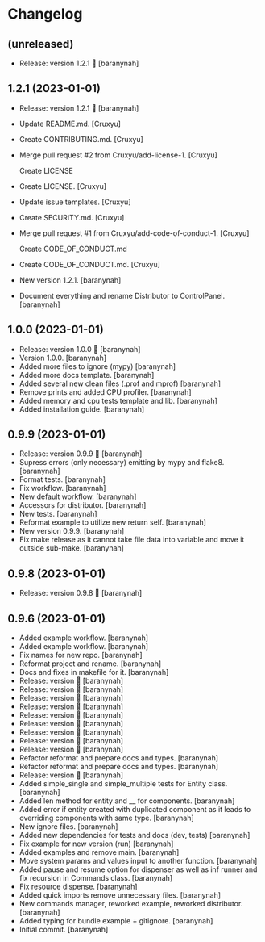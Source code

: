 Changelog
=========


(unreleased)
------------
- Release: version 1.2.1 🚀 [baranynah]


1.2.1 (2023-01-01)
------------------
- Release: version 1.2.1 🚀 [baranynah]
- Update README.md. [Cruxyu]
- Create CONTRIBUTING.md. [Cruxyu]
- Merge pull request #2 from Cruxyu/add-license-1. [Cruxyu]

  Create LICENSE
- Create LICENSE. [Cruxyu]
- Update issue templates. [Cruxyu]
- Create SECURITY.md. [Cruxyu]
- Merge pull request #1 from Cruxyu/add-code-of-conduct-1. [Cruxyu]

  Create CODE_OF_CONDUCT.md
- Create CODE_OF_CONDUCT.md. [Cruxyu]
- New version 1.2.1. [baranynah]
- Document everything and rename Distributor to ControlPanel.
  [baranynah]


1.0.0 (2023-01-01)
------------------
- Release: version 1.0.0 🚀 [baranynah]
- Version 1.0.0. [baranynah]
- Added more files to ignore (mypy) [baranynah]
- Added more docs template. [baranynah]
- Added several new clean files (.prof and mprof) [baranynah]
- Remove prints and added CPU profiler. [baranynah]
- Added memory and cpu tests template and lib. [baranynah]
- Added installation guide. [baranynah]


0.9.9 (2023-01-01)
------------------
- Release: version 0.9.9 🚀 [baranynah]
- Supress errors (only necessary) emitting by mypy and flake8.
  [baranynah]
- Format tests. [baranynah]
- Fix workflow. [baranynah]
- New default workflow. [baranynah]
- Accessors for distributor. [baranynah]
- New tests. [baranynah]
- Reformat example to utilize new return self. [baranynah]
- New version 0.9.9. [baranynah]
- Fix make release as it cannot take file data into variable and move it
  outside sub-make. [baranynah]


0.9.8 (2023-01-01)
------------------
- Release: version 0.9.8 🚀 [baranynah]


0.9.6 (2023-01-01)
------------------
- Added example workflow. [baranynah]
- Added example workflow. [baranynah]
- Fix names for new repo. [baranynah]
- Reformat project and rename. [baranynah]
- Docs and fixes in makefile for it. [baranynah]
- Release: version  🚀 [baranynah]
- Release: version  🚀 [baranynah]
- Release: version  🚀 [baranynah]
- Release: version  🚀 [baranynah]
- Release: version  🚀 [baranynah]
- Release: version  🚀 [baranynah]
- Release: version  🚀 [baranynah]
- Release: version  🚀 [baranynah]
- Release: version  🚀 [baranynah]
- Refactor reformat and prepare docs and types. [baranynah]
- Refactor reformat and prepare docs and types. [baranynah]
- Release: version  🚀 [baranynah]
- Added simple_single and simple_multiple tests for Entity class.
  [baranynah]
- Added len method for entity and __ for components. [baranynah]
- Added error if entity created with duplicated component as it leads to
  overriding components with same type. [baranynah]
- New ignore files. [baranynah]
- Added new dependencies for tests and docs (dev, tests) [baranynah]
- Fix example for new version (run) [baranynah]
- Added examples and remove main. [baranynah]
- Move system params and values input to another function. [baranynah]
- Added pause and resume option for dispenser as well as inf runner and
  fix recursion in Commands class. [baranynah]
- Fix resource dispense. [baranynah]
- Added quick imports remove unnecessary files. [baranynah]
- New commands manager, reworked example, reworked distributor.
  [baranynah]
- Added typing for bundle example + gitignore. [baranynah]
- Initial commit. [baranynah]


